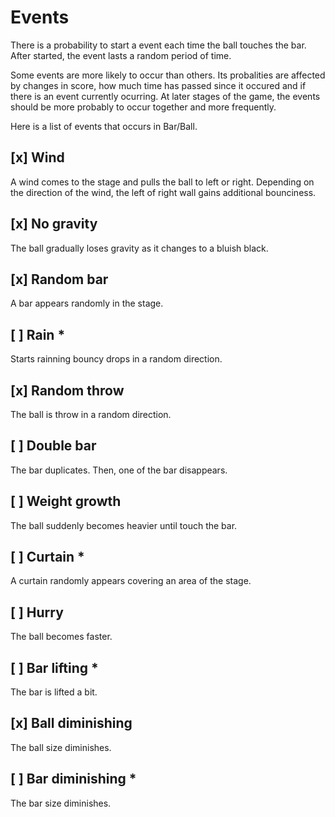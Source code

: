 # Events

There is a probability to start a event each time the ball touches the bar. After started, the event lasts a random period of time.

Some events are more likely to occur than others. Its probalities are affected by changes in score, how much time has passed since it occured and if there is an event currently ocurring. At later stages of the game, the events should be more probably to occur together and more frequently.

Here is a list of events that occurs in Bar/Ball.

## [x] Wind

A wind comes to the stage and pulls the ball to left or right. Depending on the direction of the wind, the left of right wall gains additional bounciness.

## [x] No gravity

The ball gradually loses gravity as it changes to a bluish black.

## [x] Random bar

A bar appears randomly in the stage.

## [ ] Rain *

Starts rainning bouncy drops in a random direction.

## [x] Random throw

The ball is throw in a random direction.

## [ ] Double bar

The bar duplicates. Then, one of the bar disappears.

## [ ] Weight growth

The ball suddenly becomes heavier until touch the bar.

## [ ] Curtain *

A curtain randomly appears covering an area of the stage.

## [ ] Hurry

The ball becomes faster.

## [ ] Bar lifting *

The bar is lifted a bit.

## [x] Ball diminishing

The ball size diminishes.

## [ ] Bar diminishing *

The bar size diminishes.